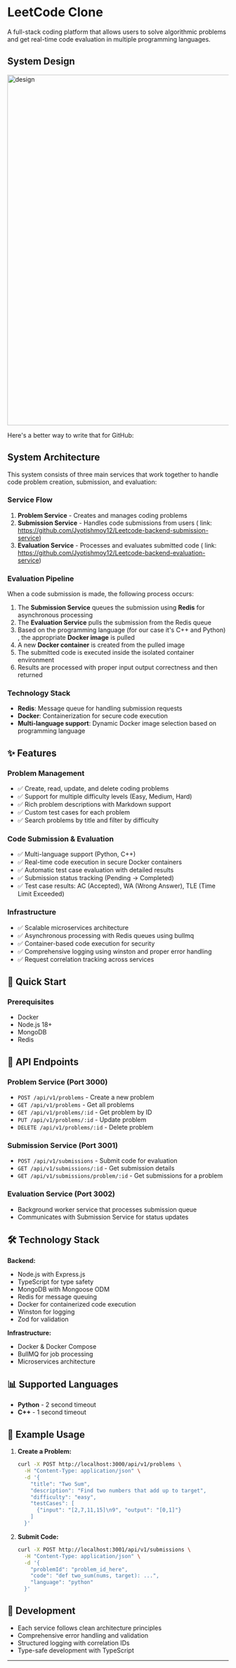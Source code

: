 # LeetCode Clone

A full-stack coding platform that allows users to solve algorithmic problems and get real-time code evaluation in multiple programming languages.

## System Design 

<img width="1078" height="796" alt="design" src="https://github.com/user-attachments/assets/ce239267-63c5-412b-92d2-bfaca3ade153" />


Here's a better way to write that for GitHub:

## System Architecture

This system consists of three main services that work together to handle code problem creation, submission, and evaluation:

### Service Flow

1. **Problem Service** - Creates and manages coding problems
2. **Submission Service** - Handles code submissions from users ( link: https://github.com/Jyotishmoy12/Leetcode-backend-submission-service)
3. **Evaluation Service** - Processes and evaluates submitted code ( link: https://github.com/Jyotishmoy12/Leetcode-backend-evaluation-service)

### Evaluation Pipeline

When a code submission is made, the following process occurs:

1. The **Submission Service** queues the submission using **Redis** for asynchronous processing
2. The **Evaluation Service** pulls the submission from the Redis queue
3. Based on the programming language (for our case it's C++ and Python) , the appropriate **Docker image** is pulled
4. A new **Docker container** is created from the pulled image
5. The submitted code is executed inside the isolated container environment
6. Results are processed with proper input output correctness and then returned

### Technology Stack

- **Redis**: Message queue for handling submission requests
- **Docker**: Containerization for secure code execution
- **Multi-language support**: Dynamic Docker image selection based on programming language

## ✨ Features

### Problem Management

- ✅ Create, read, update, and delete coding problems
- ✅ Support for multiple difficulty levels (Easy, Medium, Hard)
- ✅ Rich problem descriptions with Markdown support
- ✅ Custom test cases for each problem
- ✅ Search problems by title and filter by difficulty

### Code Submission & Evaluation

- ✅ Multi-language support (Python, C++)
- ✅ Real-time code execution in secure Docker containers
- ✅ Automatic test case evaluation with detailed results
- ✅ Submission status tracking (Pending → Completed)
- ✅ Test case results: AC (Accepted), WA (Wrong Answer), TLE (Time Limit Exceeded)

### Infrastructure

- ✅ Scalable microservices architecture
- ✅ Asynchronous processing with Redis queues using bullmq
- ✅ Container-based code execution for security
- ✅ Comprehensive logging using winston and proper error handling
- ✅ Request correlation tracking across services

## 🚀 Quick Start

### Prerequisites

- Docker
- Node.js 18+
- MongoDB
- Redis

## 📡 API Endpoints

### Problem Service (Port 3000)

- `POST /api/v1/problems` - Create a new problem
- `GET /api/v1/problems` - Get all problems
- `GET /api/v1/problems/:id` - Get problem by ID
- `PUT /api/v1/problems/:id` - Update problem
- `DELETE /api/v1/problems/:id` - Delete problem

### Submission Service (Port 3001)

- `POST /api/v1/submissions` - Submit code for evaluation
- `GET /api/v1/submissions/:id` - Get submission details
- `GET /api/v1/submissions/problem/:id` - Get submissions for a problem

### Evaluation Service (Port 3002)

- Background worker service that processes submission queue
- Communicates with Submission Service for status updates

## 🛠️ Technology Stack

**Backend:**

- Node.js with Express.js
- TypeScript for type safety
- MongoDB with Mongoose ODM
- Redis for message queuing
- Docker for containerized code execution
- Winston for logging
- Zod for validation

**Infrastructure:**

- Docker & Docker Compose
- BullMQ for job processing
- Microservices architecture

## 📊 Supported Languages

- **Python** - 2 second timeout
- **C++** - 1 second timeout

## 📝 Example Usage

1. **Create a Problem:**

   ```bash
   curl -X POST http://localhost:3000/api/v1/problems \
     -H "Content-Type: application/json" \
     -d '{
       "title": "Two Sum",
       "description": "Find two numbers that add up to target",
       "difficulty": "easy",
       "testCases": [
         {"input": "[2,7,11,15]\n9", "output": "[0,1]"}
       ]
     }'
   ```

2. **Submit Code:**

   ```bash
   curl -X POST http://localhost:3001/api/v1/submissions \
     -H "Content-Type: application/json" \
     -d '{
       "problemId": "problem_id_here",
       "code": "def two_sum(nums, target): ...",
       "language": "python"
     }'
   ```

## 🏁 Development

- Each service follows clean architecture principles
- Comprehensive error handling and validation
- Structured logging with correlation IDs
- Type-safe development with TypeScript

---

